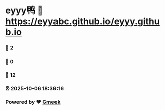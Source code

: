 # eyyy鸭 :link: https://eyyabc.github.io/eyyy.github.io 
### :page_facing_up: [2](https://eyyabc.github.io/eyyy.github.io/tag.html) 
### :speech_balloon: 0 
### :hibiscus: 12 
### :alarm_clock: 2025-10-06 18:39:16 
### Powered by :heart: [Gmeek](https://github.com/Meekdai/Gmeek)
